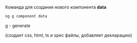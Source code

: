 Команда для создания нового компонента **data**
```bash
ng g component data
```
g - generate

(создает css, html, ts и spec файлы, добавляет декларацию)

